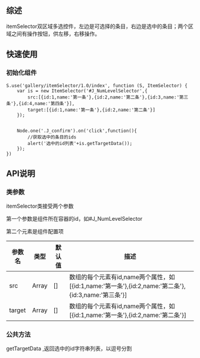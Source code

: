 ## 综述

itemSelector双区域多选控件，左边是可选择的条目，右边是选中的条目；两个区域之间有操作按钮，供左移，右移操作。

## 快速使用

### 初始化组件

    S.use('gallery/itemSelector/1.0/index', function (S, ItemSelector) {
        var is = new ItemSelector('#J_NumLevelSelector',{
            src:[{id:1,name:'第一条'},{id:2,name:'第二条'},{id:3,name:'第三条'},{id:4,name:'第四条'}],
            target:[{id:1,name:'第一条'},{id:2,name:'第二条'}]
        });


        Node.one('.J_confirm').on('click',function(){
        	//获取选中的条目的ids
            alert('选中的id列表'+is.getTargetData());
        });
    })

## API说明

### 类参数
itemSelector类接受两个参数

第一个参数是组件所在容器的id，如#J_NumLevelSelector

第二个元素是组件配置项

参数名 | 类型 | 默认值 | 描述 
------------ | ------------- | ------------ | ------------ 
src | Array   | [] | 数组的每个元素有id,name两个属性，如[{id:1,name:'第一条'},{id:2,name:'第二条'},{id:3,name:'第三条'}]
target | Array  | []  |	数组的每个元素有id,name两个属性，如[{id:1,name:'第一条'},{id:2,name:'第二条'}]

### 公共方法

getTargetData ,返回选中的id字符串列表，以逗号分割


